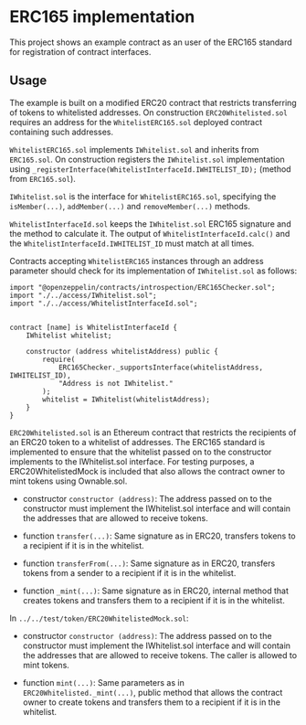 # ERC165 implementation

This project shows an example contract as an user of the ERC165 standard for registration of contract interfaces.

## Usage

The example is built on a modified ERC20 contract that restricts transferring of tokens to whitelisted addresses. On construction `ERC20Whitelisted.sol` requires an address for the `WhitelistERC165.sol` deployed contract containing such addresses.

`WhitelistERC165.sol` implements `IWhitelist.sol` and inherits from `ERC165.sol`. On construction registers the `IWhitelist.sol` implementation using `_registerInterface(WhitelistInterfaceId.IWHITELIST_ID);` (method from `ERC165.sol`).

`IWhitelist.sol` is the interface for `WhitelistERC165.sol`, specifying the `isMember(...)`, `addMember(...)` and `removeMember(...)` methods.
 
`WhitelistInterfaceId.sol` keeps the `IWhitelist.sol` ERC165 signature and the method to calculate it. The output of `WhitelistInterfaceId.calc()` and the `WhitelistInterfaceId.IWHITELIST_ID` must match at all times.


Contracts accepting `WhitelistERC165` instances through an address parameter should check for its implementation of `IWhitelist.sol` as follows:

```
import "@openzeppelin/contracts/introspection/ERC165Checker.sol";
import "./../access/IWhitelist.sol";
import "./../access/WhitelistInterfaceId.sol";


contract [name] is WhitelistInterfaceId {
    IWhitelist whitelist;

    constructor (address whitelistAddress) public {
        require(
            ERC165Checker._supportsInterface(whitelistAddress, IWHITELIST_ID),
            "Address is not IWhitelist."
        );
        whitelist = IWhitelist(whitelistAddress);
    }
}
```

`ERC20Whitelisted.sol`  is an Ethereum contract that restricts the recipients of an ERC20 token to a whitelist of addresses.
The ERC165 standard is implemented to ensure that the whitelist passed on to the constructor implements to the IWhitelist.sol interface. For testing purposes, a ERC20WhitelistedMock is included that also allows the contract owner to mint tokens using Ownable.sol.

* constructor `constructor (address)`: The address passed on to the constructor must implement the IWhitelist.sol interface and will contain the addresses that are allowed to receive tokens.

* function `transfer(...)`: Same signature as in ERC20, transfers tokens to a recipient if it is in the whitelist. 
* function `transferFrom(...)`: Same signature as in ERC20, transfers tokens from a sender to a recipient if it is in the whitelist.
* function `_mint(...)`: Same signature as in ERC20, internal method that creates tokens and transfers them to a recipient if it is in the whitelist.

In `../../test/token/ERC20WhitelistedMock.sol`:

* constructor `constructor (address)`: The address passed on to the constructor must implement the IWhitelist.sol interface and will contain the addresses that are allowed to receive tokens. The caller is allowed to mint tokens.

* function `mint(...)`: Same parameters as in `ERC20Whitelisted._mint(...)`, public method that allows the contract owner to create tokens and transfers them to a recipient if it is in the whitelist.
